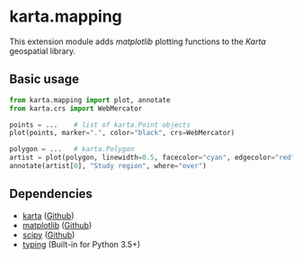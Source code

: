 # karta.mapping

This extension module adds *matplotlib* plotting functions to the *Karta*
geospatial library.

## Basic usage

```python
from karta.mapping import plot, annotate
from karta.crs import WebMercator

points = ...    # list of karta.Point objects
plot(points, marker=".", color="black", crs=WebMercator)

polygon = ...   # karta.Polygon
artist = plot(polygon, linewidth=0.5, facecolor="cyan", edgecolor="red", crs=WebMercator)
annotate(artist[0], "Study region", where="over")
```

## Dependencies

- [karta](http://www.ironicmtn.com/karta.html) ([Github](https://github.com/njwilson23/karta))
- [matplotlib](http://www.matplotlib.org) ([Github](https://github.com/matplotlib/matplotlib))
- [scipy](http://www.scipy.org/scipylib/index.html) ([Github](https://github.com/scipy/scipy))
- [typing](http://pypi.python.org/pypi/typing/3.5.0) (Built-in for Python 3.5+)
